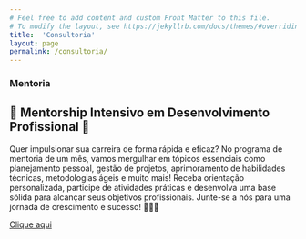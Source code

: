 ```yaml
---
# Feel free to add content and custom Front Matter to this file.
# To modify the layout, see https://jekyllrb.com/docs/themes/#overriding-theme-defaults
title:  'Consultoria'
layout: page
permalink: /consultoria/
---
```



### Mentoria 

## 🚀 Mentorship Intensivo em Desenvolvimento Profissional 🚀

Quer impulsionar sua carreira de forma rápida e eficaz? No programa de mentoria de um mês, vamos mergulhar em tópicos essenciais como planejamento pessoal, gestão de projetos, aprimoramento de habilidades técnicas, metodologias ágeis e muito mais! Receba orientação personalizada, participe de atividades práticas e desenvolva uma base sólida para alcançar seus objetivos profissionais. Junte-se a nós para uma jornada de crescimento e sucesso! 💼💡✨
 
[Clique aqui](https://bit.ly/497joSX)

